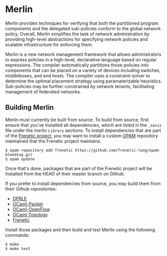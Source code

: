 # Merlin

Merlin provides techniques for verifying that both the partitioned program
components and the delegated sub-policies conform to the global network
policy. Overall, Merlin simplifies the task of network administration by
providing high-level abstractions for specifying network policies and scalable
infrastructure for enforcing them.

Merlin is a new network management framework that allows administrators to
express policies in a high-level, declarative language based on regular
expressions. The compiler automatically partitions those policies into
components that can be placed on a variety of devices including switches,
middleboxes, and end hosts. The compiler uses a constraint-solver to determine
the optimal placement strategy using paramaterizable heuristics. Sub-policies
may be further constrained by network tenants, facilitating management of
federated networks.

## Building Merlin

Merlin must currently be built from source. To build from source, first ensure
that you've installed all dependencies, which are listed in the `_oasis` file
under the merlin `Library` sections. To install dependencies that are part of
the [Frenetic project](http://frenetic-lang.org), you may want to install a
custom [OPAM](http://opam.ocamlpro.com/) repository maintained that the Frenetic
project maintains.

    $ opam repository add frenetic https://github.com/frenetic-lang/opam-bleeding.git
    $ opam update

Once that's done, packages that are part of the Frenetic project will be
installed from the HEAD of their master branch on Github.

If you prefer to install dependencies from source, you may build them from their
Github repositories:

  * [DPRLE](https://github.com/frenetic-lang/dprle)
  * [OCaml-Packet](https://github.com/frenetic-lang/ocaml-packet)
  * [OCaml-OpenFlow](https://github.com/frenetic-lang/ocaml-openflow)
  * [OCaml-Topology](https://github.com/frenetic-lang/ocaml-topology)
  * [Frenetic](https://github.com/frenetic-lang/frenetic)

Install those packages and then build and test Merlin using the following
commands:

    $ make
    $ make test


